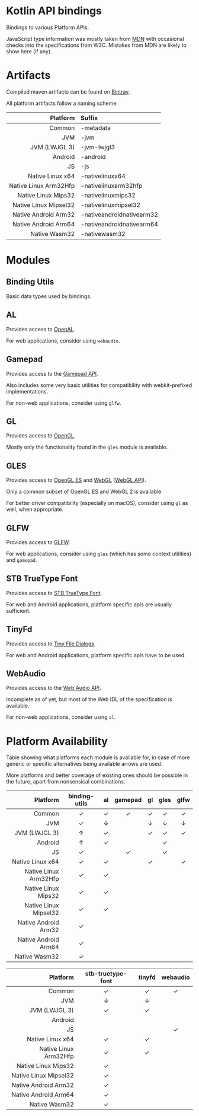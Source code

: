# Kotlin API bindings
Bindings to various Platform APIs.

JavaScript type information was mostly taken from
[MDN](https://developer.mozilla.org) with occasional checks into the
specifications from W3C. Mistakes from MDN are likely to show here (if any).

# Artifacts
Compiled maven artifacts can be found on
[Bintray](https://bintray.com/gitout/scapes-engine/kt-bindings).

All platform artifacts follow a naming scheme:

| Platform              | Suffix                    |
|----------------------:|:--------------------------|
| Common                | -metadata                 |
| JVM                   | -jvm                      |
| JVM (LWJGL 3)         | -jvm-lwjgl3               |
| Android               | -android                  |
| JS                    | -js                       |
| Native Linux x64      | -nativelinuxx64           |
| Native Linux Arm32Hfp | -nativelinuxarm32hfp      |
| Native Linux Mips32   | -nativelinuxmips32        |
| Native Linux Mipsel32 | -nativelinuxmipsel32      |
| Native Android Arm32  | -nativeandroidnativearm32 |
| Native Android Arm64  | -nativeandroidnativearm64 |
| Native Wasm32         | -nativewasm32             |

# Modules

## Binding Utils
Basic data types used by bindings.

## AL
Provides access to [OpenAL](https://openal.org).

For web applications, consider using `webaudio`.

## Gamepad
Provides access to the
[Gamepad API](https://developer.mozilla.org/en-US/docs/Web/API/Gamepad_API).

Also includes some very basic utilities for compatibility with webkit-prefixed
implementations.

For non-web applications, consider using `glfw`.

## GL
Provides access to [OpenGL](https://www.khronos.org/opengl).

Mostly only the functionality found in the `gles` module is available.

## GLES
Provides access to [OpenGL ES](https://www.khronos.org/opengles) and
[WebGL](https://www.khronos.org/webgl)
([WebGL API](https://developer.mozilla.org/en-US/docs/Web/API/WebGL_API)).

Only a common subset of OpenGL ES and WebGL 2 is available.

For better driver compatibility (especially on macOS), consider using
`gl` as well, when appropriate.

## GLFW
Provides access to [GLFW](https://www.glfw.org).

For web applications, consider using `gles` (which has some context utilities)
and `gamepad`.

## STB TrueType Font
Provides access to [STB TrueType Font](https://github.com/nothings/stb).

For web and Android applications, platform specific apis are usually sufficient.

## TinyFd
Provides access to
[Tiny File Dialogs](https://sourceforge.net/projects/tinyfiledialogs).

For web and Android applications, platform specific apis have to be used.

## WebAudio
Provides access to the
[Web Audio API](https://developer.mozilla.org/en-US/docs/Web/API/Web_Audio_API).

Incomplete as of yet, but most of the Web IDL of the specification is available.

For non-web applications, consider using `al`.

# Platform Availability

Table showing what platforms each module is available for,
in case of more generic or specific alternatives being available arrows are
used.

More platforms and better coverage of existing ones should be possible in the
future, apart from nonsensical combinations.

| Platform              | binding-utils | al  | gamepad | gl  | gles  | glfw  |
|----------------------:|:-------------:|:---:|:-------:|:---:|:-----:|:-----:|
| Common                |       ✓       |  ✓  |    ✓    |  ✓  |   ✓   |   ✓   |
| JVM                   |       ✓       |  ↓  |         |  ↓  |   ↓   |   ↓   |
| JVM (LWJGL 3)         |       ↑       |  ✓  |         |  ✓  |   ✓   |   ✓   |
| Android               |       ↑       |  ✓  |         |     |   ✓   |       |
| JS                    |       ✓       |     |    ✓    |     |   ✓   |       |
| Native Linux x64      |       ✓       |  ✓  |         |  ✓  |       |   ✓   |
| Native Linux Arm32Hfp |       ✓       |  ✓  |         |     |       |       |
| Native Linux Mips32   |       ✓       |  ✓  |         |     |       |       |
| Native Linux Mipsel32 |       ✓       |  ✓  |         |     |       |       |
| Native Android Arm32  |       ✓       |     |         |     |       |       |
| Native Android Arm64  |       ✓       |     |         |     |       |       |
| Native Wasm32         |       ✓       |     |         |     |       |       |

| Platform              | stb-truetype-font | tinyfd  | webaudio  |
|----------------------:|:-----------------:|:-------:|:---------:|
| Common                |         ✓         |    ✓    |     ✓     |
| JVM                   |         ↓         |    ↓    |           |
| JVM (LWJGL 3)         |         ✓         |    ✓    |           |
| Android               |                   |         |           |
| JS                    |                   |         |     ✓     |
| Native Linux x64      |         ✓         |    ✓    |           |
| Native Linux Arm32Hfp |         ✓         |    ✓    |           |
| Native Linux Mips32   |         ✓         |         |           |
| Native Linux Mipsel32 |         ✓         |         |           |
| Native Android Arm32  |         ✓         |         |           |
| Native Android Arm64  |         ✓         |         |           |
| Native Wasm32         |         ✓         |         |           |
